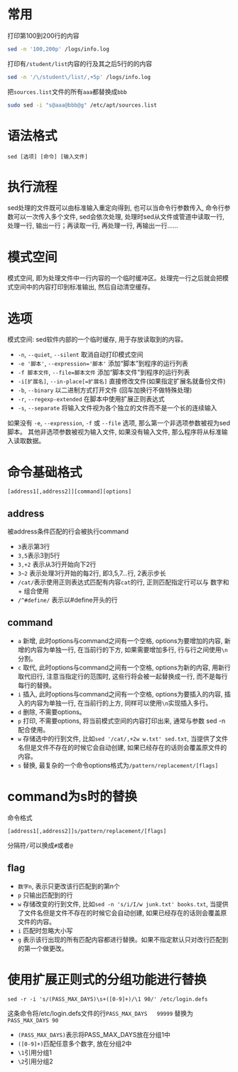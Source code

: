 # 常用

打印第100到200行的内容
```bash
sed -n '100,200p' /logs/info.log
```
打印有`/student/list`内容的行及其之后5行的的内容
```bash
sed -n '/\/student\/list/,+5p' /logs/info.log
```
把`sources.list`文件的所有`aaa`都替换成`bbb`
```bash
sudo sed -i "s@aaa@bbb@g" /etc/apt/sources.list
```

# 语法格式

```
sed [选项] [命令] [输入文件]
```
# 执行流程

sed处理的文件既可以由标准输入重定向得到, 也可以当命令行参数传入, 命令行参数可以一次传入多个文件, sed会依次处理, 
处理时sed从文件或管道中读取一行, 处理一行, 输出一行；再读取一行, 再处理一行, 再输出一行……

# 模式空间
模式空间, 即为处理文件中一行内容的一个临时缓冲区。处理完一行之后就会把模式空间中的内容打印到标准输出, 然后自动清空缓存。

# 选项

模式空间: sed软件内部的一个临时缓存, 用于存放读取到的内容。

- `-n`, `--quiet`, `--silent` 取消自动打印模式空间
- `-e '脚本'`, `--expression='脚本'` 添加“脚本”到程序的运行列表
- `-f 脚本文件`, `--file=脚本文件` 添加“脚本文件”到程序的运行列表
- `-i[扩展名]`, `--in-place[=扩展名]` 直接修改文件(如果指定扩展名就备份文件)
- `-b`, `--binary` 以二进制方式打开文件 (回车加换行不做特殊处理)
- `-r`, `--regexp-extended` 在脚本中使用扩展正则表达式
- `-s`, `--separate` 将输入文件视为各个独立的文件而不是一个长的连续输入

如果没有 `-e`, `--expression`, `-f` 或 `--file` 选项, 那么第一个非选项参数被视为sed脚本。
其他非选项参数被视为输入文件, 如果没有输入文件, 那么程序将从标准输入读取数据。

# 命令基础格式

```
[address1[,address2]][command][options]
```

## address

被address条件匹配的行会被执行command

- `3`表示第3行
- `3,5`表示3到5行
- `3,+2` 表示从3行开始向下2行
- `3~2` 表示处理3行开始的每2行, 即3,5,7...行, 2表示步长
- `/cat/`表示使用正则表达式匹配有内容`cat`的行, 正则匹配指定行可以与 数字和+ 组合使用
- `/^#define/` 表示以#define开头的行

## command

- `a` 新增, 此时options与command之间有一个空格, options为要增加的内容, 新增的内容为单独一行, 在当前行的下方, 如果需要增加多行, 行与行之间使用`\n`分割。
- `c` 取代, 此时options与command之间有一个空格, options为新的内容, 用新行取代旧行, 注意当指定行的范围时, 这些行将会被一起替换成一行, 而不是每行每行的替换。
- `i` 插入, 此时options与command之间有一个空格, options为要插入的内容, 插入的内容为单独一行, 在当前行的上方, 同样可以使用`\n`实现插入多行。
- `d` 删除, 不需要options。
- `p` 打印, 不需要options, 将当前模式空间的内容打印出来, 通常与参数 sed -n配合使用。
- `w` 存储选中的行到文件, 比如`sed '/cat/,+2w w.txt' sed.txt`, 当提供了文件名但是文件不存在的时候它会自动创建, 如果已经存在的话则会覆盖原文件的内容。
- `s` 替换, 最复杂的一个命令options格式为`/pattern/replacement/[flags]`

# command为s时的替换

命令格式
```
[address1[,address2]]s/pattern/replacement/[flags]
```
分隔符`/`可以换成`#`或者`@`

## flag

- `数字n`, 表示只更改该行匹配到的第n个
- `p` 只输出匹配到的行
- `w` 存储改变的行到文件, 比如`sed -n 's/i/I/w junk.txt' books.txt`, 当提供了文件名但是文件不存在的时候它会自动创建, 如果已经存在的话则会覆盖原文件的内容。
- `i` 匹配时忽略大小写
- `g` 表示该行出现的所有匹配内容都进行替换。如果不指定默认只对改行匹配到的第一个做更改。

# 使用扩展正则式的分组功能进行替换

```
sed -r -i 's/(PASS_MAX_DAYS)\s+([0-9]+)/\1 90/' /etc/login.defs
```

这条命令将/etc/login.defs文件的行`PASS_MAX_DAYS   99999`
替换为`PASS_MAX_DAYS 90`

- `(PASS_MAX_DAYS)`表示将PASS_MAX_DAYS放在分组1中
- `([0-9]+)`匹配任意多个数字, 放在分组2中
- `\1`引用分组1
- `\2`引用分组2
